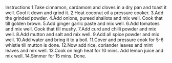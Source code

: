 Instructions
1.Take cinnamon, cardamom and cloves in a dry pan and toast it well. Cool it down and grind it.
2.Heat coconut oil a pressure cooker.
3.Add the grinded powder.
4.Add onions, pureed shallots and mix well. Cook that till golden brown.
5.Add ginger garlic paste and mix well.
6.Add tomatoes and mix well. Cook that till mushy.
7.Add curd and chilli powder and mix well.
8.Add mutton and salt and mix well.
9.Add all spice powder and mix well.
10.Add water and bring it to a boil.
11.Cover and pressure cook for 5-6 whistle till mutton is done.
12.Now add rice, coriander leaves and mint leaves and mix well.
13.Cook on high heat for 10 mins. Add lemon juice and mix well.
14.Simmer for 15 mins.
Done.